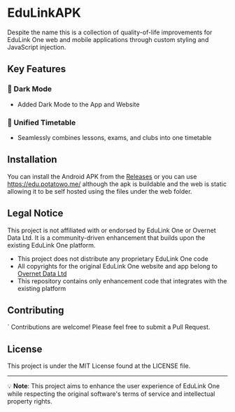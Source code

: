 # EduLinkAPK

Despite the name this is a collection of quality-of-life improvements for EduLink One web and mobile applications through custom styling and JavaScript injection.

## Key Features

### 🌙 Dark Mode
- Added Dark Mode to the App and Website

### 📅 Unified Timetable
- Seamlessly combines lessons, exams, and clubs into one timetable

## Installation

You can install the Android APK from the [Releases](https://git.potatowo.me/EdulinkOne/APK-Modifications/releases) or you can use https://edu.potatowo.me/ although the apk is buildable and the web is static allowing it to be self hosted using the files under the web folder.

## Legal Notice

This project is not affiliated with or endorsed by EduLink One or Overnet Data Ltd. It is a community-driven enhancement that builds upon the existing EduLink One platform.

- This project does not distribute any proprietary EduLink One code
- All copyrights for the original EduLink One website and app belong to [Overnet Data Ltd](https://www.overnetdata.com/)
- This repository contains only enhancement code that integrates with the existing platform

## Contributing
`
Contributions are welcome! Please feel free to submit a Pull Request.

## License

This project is under the MIT License found at the LICENSE file.

---

💡 **Note**: This project aims to enhance the user experience of EduLink One while respecting the original software's terms of service and intellectual property rights.
